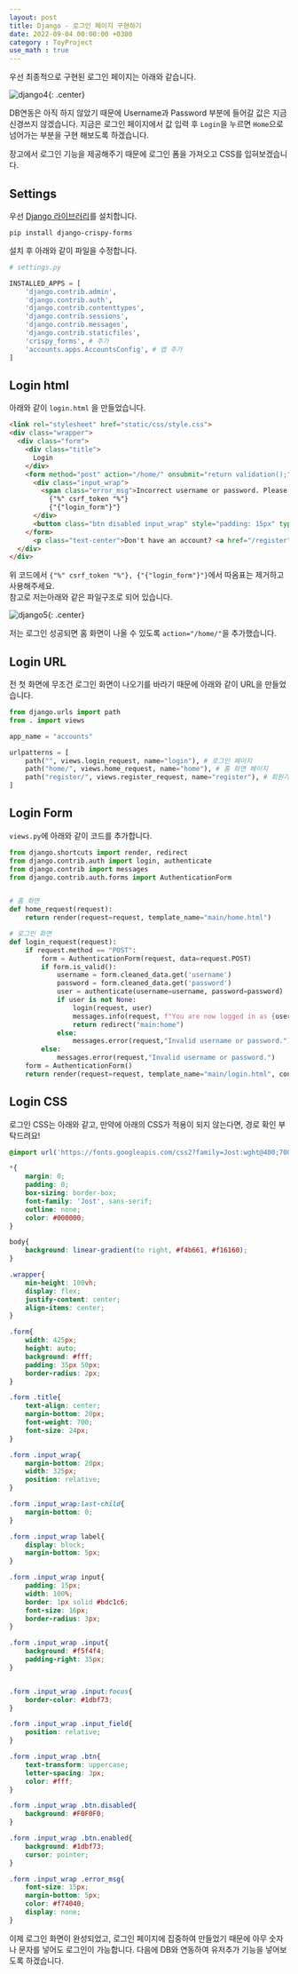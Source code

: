 ```yaml
---
layout: post
title: Django - 로그인 페이지 구현하기
date: 2022-09-04 00:00:00 +0300
category : ToyProject
use_math : true
---   
```

 
우선 최종적으로 구현된 로그인 페이지는 아래와 같습니다.   

![django4](/public/img/django4.png){: .center}

DB연동은 아직 하지 않았기 때문에 Username과 Password 부분에 들어갈 값은 지금 신경쓰지 않겠습니다. 지금은 로그인 페이지에서 값 입력 후 `Login`을 누르면 `Home`으로 넘어가는 부분을 구현 해보도록 하겠습니다.  

장고에서 로그인 기능을 제공해주기 때문에 로그인 폼을 가져오고 CSS를 입혀보겠습니다. 


## Settings

우선 [Django 라이브러리](https://django-crispy-forms.readthedocs.io/en/latest/template_packs.html#template-packs)를 설치합니다.

```
pip install django-crispy-forms
```

설치 후 아래와 같이 파일을 수정합니다.

```python
# settings.py

INSTALLED_APPS = [
    'django.contrib.admin',
    'django.contrib.auth',
    'django.contrib.contenttypes',
    'django.contrib.sessions',
    'django.contrib.messages',
    'django.contrib.staticfiles',
    'crispy_forms', # 추가 
    'accounts.apps.AccountsConfig', # 앱 추가 
]
```

## Login html

아래와 같이 `login.html` 을 만들었습니다.

```html
<link rel="stylesheet" href="static/css/style.css">
<div class="wrapper">
  <div class="form">
    <div class="title">
      Login
    </div>
    <form method="post" action="/home/" onsubmit="return validation();">
      <div class="input_wrap">
        <span class="error_msg">Incorrect username or password. Please try again</span>
          {"%" csrf_token "%"}
          {"{"login_form"}"}
      </div>
      <button class="btn disabled input_wrap" style="padding: 15px" type="submit" >Login</button>
    </form>
      <p class="text-center">Don't have an account? <a href="/register">Create an account</a>.</p>
  </div>
</div>
```

위 코드에서 `{"%" csrf_token "%"}, {"{"login_form"}"}`에서 따옴표는 제거하고 사용해주세요.  
참고로 저는아래와 같은 파일구조로 되어 있습니다.

![django5](/public/img/django5.png){: .center}


저는 로그인 성공되면 홈 화면이 나올 수 있도록 `action="/home/"`을 추가했습니다. 

## Login URL

전 첫 화면에 무조건 로그인 화면이 나오기를 바라기 때문에 아래와 같이 URL을 만들었습니다.

```python
from django.urls import path
from . import views

app_name = "accounts" 

urlpatterns = [
    path("", views.login_request, name="login"), # 로그인 페이지
    path("home/", views.home_request, name="home"), # 홈 화면 페이지 
    path("register/", views.register_request, name="register"), # 회원가입 페이지
]
```

## Login Form

`views.py`에 아래와 같이 코드를 추가합니다. 

```python
from django.shortcuts import render, redirect
from django.contrib.auth import login, authenticate
from django.contrib import messages
from django.contrib.auth.forms import AuthenticationForm


# 홈 화면 
def home_request(request):
    return render(request=request, template_name="main/home.html")

# 로그인 화면 
def login_request(request):
    if request.method == "POST":
        form = AuthenticationForm(request, data=request.POST)
        if form.is_valid():
            username = form.cleaned_data.get('username')
            password = form.cleaned_data.get('password')
            user = authenticate(username=username, password=password)
            if user is not None:
                login(request, user)
                messages.info(request, f"You are now logged in as {username}.")
                return redirect("main:home")
            else:
                messages.error(request,"Invalid username or password.")
        else:
            messages.error(request,"Invalid username or password.")
    form = AuthenticationForm()
    return render(request=request, template_name="main/login.html", context={"login_form":form})
```


## Login CSS   

로그인 CSS는 아래와 같고, 만약에 아래의 CSS가 적용이 되지 않는다면, 경로 확인 부탁드려요! 

```css
@import url('https://fonts.googleapis.com/css2?family=Jost:wght@400;700&display=swap');

*{
	margin: 0;
	padding: 0;
	box-sizing: border-box;
	font-family: 'Jost', sans-serif;
	outline: none;
	color: #000000;
}

body{
	background: linear-gradient(to right, #f4b661, #f16160);
}

.wrapper{
	min-height: 100vh;
	display: flex;
	justify-content: center;
	align-items: center;
}

.form{
	width: 425px;
	height: auto;
	background: #fff;
	padding: 35px 50px;
	border-radius: 2px;
}

.form .title{
	text-align: center;
	margin-bottom: 20px;
	font-weight: 700;
	font-size: 24px;
}

.form .input_wrap{
	margin-bottom: 20px;
	width: 325px;
	position: relative;
}

.form .input_wrap:last-child{
	margin-bottom: 0;
}

.form .input_wrap label{
	display: block;
	margin-bottom: 5px;
}

.form .input_wrap input{
	padding: 15px;
	width: 100%;
	border: 1px solid #bdc1c6;
	font-size: 16px;
	border-radius: 3px;
}

.form .input_wrap .input{
	background: #f5f4f4;
	padding-right: 35px;
}


.form .input_wrap .input:focus{
	border-color: #1dbf73;
}

.form .input_wrap .input_field{
	position: relative;
}

.form .input_wrap .btn{
	text-transform: uppercase;
	letter-spacing: 3px;
	color: #fff;
}

.form .input_wrap .btn.disabled{
	background: #F0F0F0;
}

.form .input_wrap .btn.enabled{
	background: #1dbf73;
	cursor: pointer;
}

.form .input_wrap .error_msg{
	font-size: 15px;
	margin-bottom: 5px;
	color: #f74040;
	display: none;
}
```

이제 로그인 화면이 완성되었고, 로그인 페이지에 집중하여 만들었기 때문에 아무 숫자나 문자를 넣어도 로그인이 가능합니다. 다음에 DB와 연동하여 유저추가 기능을 넣어보도록 하겠습니다. 
